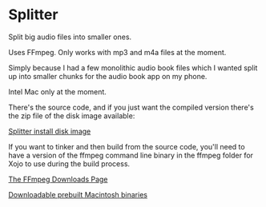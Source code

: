 # Splitter
Split big audio files into smaller ones.

Uses FFmpeg. Only works with mp3 and m4a files at the moment.

Simply because I had a few monolithic audio book files which I wanted split up into smaller chunks for the audio book app on my phone.

Intel Mac only at the moment.

There's the source code, and if you just want the compiled version there's the zip file of the disk image available:

[Splitter install disk image](https://www.dropbox.com/s/jbkmn3dsuvrulcz/Splitter.dmg.zip?dl=0)

If you want to tinker and then build from the source code, you'll need to have a version of the ffmpeg command line binary in the ffmpeg folder for Xojo to use during the build process.

[The FFmpeg Downloads Page](https://ffmpeg.org/download.html)

[Downloadable prebuilt Macintosh binaries](https://evermeet.cx/ffmpeg/)

